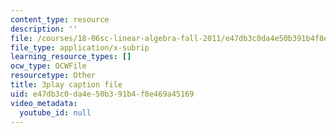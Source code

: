 ```yaml
---
content_type: resource
description: ''
file: /courses/18-06sc-linear-algebra-fall-2011/e47db3c0da4e50b391b4f8e469a45169_2IdtqGM6KWU.vtt
file_type: application/x-subrip
learning_resource_types: []
ocw_type: OCWFile
resourcetype: Other
title: 3play caption file
uid: e47db3c0-da4e-50b3-91b4-f8e469a45169
video_metadata:
  youtube_id: null
---
```

